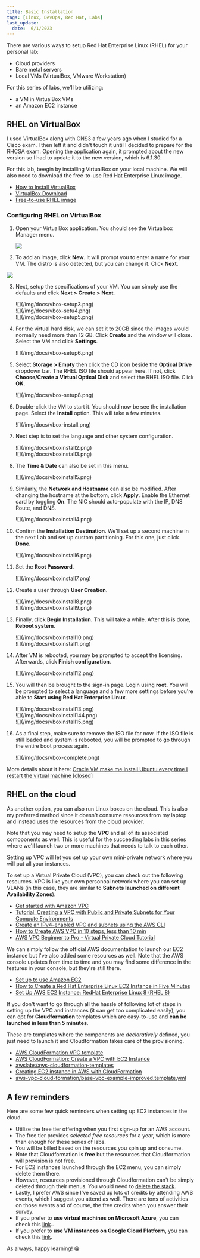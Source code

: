 ```yaml
---
title: Basic Installation
tags: [Linux, DevOps, Red Hat, Labs]
last_update:
  date:  6/1/2023
---
```



There are various ways to setup Red Hat Enterprise Linux (RHEL) for your personal lab:

- Cloud providers
- Bare metal servers
- Local VMs (VirtualBox, VMware Workstation)

For this series of labs, we'll be utilizing:

- a VM in VirtualBox VMs
- an Amazon EC2 instance


## RHEL on VirtualBox

I used VirtualBox along with GNS3 a few years ago when I studied for a Cisco exam. I then left it and didn't touch it until I decided to prepare for the RHCSA exam. Opening the application again, it prompted about the new version so I had to update it to the new version, which is 6.1.30. 

For this lab, beegin by installing VirtualBox on your local machine. We will also need to download the free-to-use Red Hat Enterprise Linux image. 

- [How to Install VirtualBox](https://www.wikihow.com/Install-VirtualBox)
- [VirtualBox Download](https://www.virtualbox.org/wiki/Downloads)
- [Free-to-use RHEL image](https://developers.redhat.com/products/rhel/download)

### Configuring RHEL on VirtualBox

 
1. Open your VirtualBox application. You should see the Virtualbox Manager menu.

    <div class="img-center"> 
    
    ![](/img/docs/sv-basic-install-10.png) 
    
    </div>


2. To add an image, click **New**. It will prompt you to enter a name for your VM. The distro is also detected, but you can change it. Click **Next**.

<div class="img-center"> 

![](/img/docs/vbox-setup2.png)

</div>

3. Next, setup the specifications of your VM. You can simply use the defaults and click **Next > Create > Next**.

    <div class="img-center"> 
    ![](/img/docs/vbox-setup3.png)
    </div>

    <div class="img-center"> 
    ![](/img/docs/vbox-setu4.png)
    </div>

    <div class="img-center"> 
    ![](/img/docs/vbox-setup5.png)
    </div>


4. For the virtual hard disk, we can set it to 20GB since the images would normally need more than 12 GB. Click **Create** and the window will close. Select the VM and click **Settings**.

    <div class="img-center"> 
    ![](/img/docs/vbox-setup6.png)
    </div>



5. Select **Storage > Empty** then click the CD icon beside the **Optical Drive** dropdown bar. The RHEL ISO file should appear here. If not, click **Choose/Create a Virtual Optical Disk** and select the RHEL ISO file. Click **OK**.

    <div class="img-center"> 
    ![](/img/docs/vbox-setup8.png)
    </div>


6. Double-click the VM to start it. You should now be see the installation page. Select the **Install** option. This will take a few minutes.

    <div class="img-center"> 
    ![](/img/docs/vbox-install.png)
    </div>


6. Next step is to set the language and other system configuration.

    <div class="img-center"> 
    ![](/img/docs/vboxinstall2.png)
    </div>

    <div class="img-center"> 
    ![](/img/docs/vboxinstall3.png)
    </div>


7. The **Time & Date** can also be set in this menu.

    <div class="img-center"> 
    ![](/img/docs/vboxinstall5.png)
    </div>


8. Similarly, the **Network and Hostname** can also be modified. After changing the hostname at the bottom, click **Apply**. Enable the Ethernet card by toggling **On**. The NIC should auto-populate with the IP, DNS Route, and DNS.

    <div class="img-center"> 
    ![](/img/docs/vboxinstall4.png)
    </div>

9. Confirm the **Installation Destination**. We'll set up a second machine in the next Lab and set up custom partitioning. For this one, just click **Done**.

    <div class="img-center"> 
    ![](/img/docs/vboxinstall6.png)
    </div>



10. Set the **Root Password**.

    <div class="img-center"> 
    ![](/img/docs/vboxinstall7.png)
    </div>


11. Create a user through **User Creation**.

    <div class="img-center"> 
    ![](/img/docs/vboxinstall8.png)
    </div>

    <div class="img-center"> 
    ![](/img/docs/vboxinstall9.png)
    </div>


11. Finally, click **Begin Installation**. This will take a while. After this is done, **Reboot system**.

    <div class="img-center"> 
    ![](/img/docs/vboxinstall10.png)
    </div>

    <div class="img-center"> 
    ![](/img/docs/vboxinstall1.png)
    </div>



12. After VM is rebooted, you may be prompted to accept the licensing. Afterwards, click **Finish configuration**.

    <div class="img-center"> 
    ![](/img/docs/vboxinstall12.png)
    </div>


13. You will then be brought to the sign-in page. Login using **root**. You will be prompted to select a language and a few more settings before you're able to **Start using Red Hat Enterprise Linux**.

    <div class="img-center"> 
    ![](/img/docs/vboxinstall13.png)
    </div>

    <div class="img-center"> 
    ![](/img/docs/vboxinstall144.png)
    </div>

    <div class="img-center"> 
    ![](/img/docs/vboxinstall15.png)
    </div>


14. As a final step, make sure to remove the ISO file for now. If the ISO file is still loaded and system is rebooted, you will be prompted to go through the entire boot process again.

    <div class="img-center"> 
    ![](/img/docs/vbox-complete.png)
    </div>


More details about it here: [Oracle VM make me install Ubuntu every time I restart the virtual machine [closed]](https://stackoverflow.com/questions/60582106/oracle-vm-make-me-install-ubuntu-every-time-i-restart-the-virtual-machine)



## RHEL on the cloud

As another option, you can also run Linux boxes on the cloud. This is also my preferred method since it doesn't consume resources from my laptop and instead uses the resources from the cloud provider.


Note that you may need to setup the **VPC** and all of its associated comoponents as well. This is useful for the succeeding labs in this series where we'll launch two or more machines that needs to talk to each other.

Setting up VPC will let you set up your own mini-private network where you will put all your instances.

To set up a Virtual Private Cloud (VPC), you can check out the following resources. VPC is like your own personoal network where you can set up VLANs (in this case, they are similar to **Subnets launched on different Availability Zones**).

- [Get started with Amazon VPC](https://docs.aws.amazon.com/vpc/latest/userguide/vpc-getting-started.html)
- [Tutorial: Creating a VPC with Public and Private Subnets for Your Compute Environments](https://docs.aws.amazon.com/batch/latest/userguide/create-public-private-vpc.html)
- [Create an IPv4-enabled VPC and subnets using the AWS CLI](https://docs.aws.amazon.com/vpc/latest/userguide/vpc-subnets-commands-example.html)
- [How to Create AWS VPC in 10 steps, less than 10 min](https://varunmanik1.medium.com/how-to-create-aws-vpc-in-10-steps-less-than-5-min-a49ac12064aa)
- [AWS VPC Beginner to Pro - Virtual Private Cloud Tutorial](https://www.youtube.com/watch?v=g2JOHLHh4rI)

We can simply follow the official AWS documentation to launch our EC2 instance but I've also added some resources as well. Note that the AWS console updates from time to time and you may find some difference in the features in your console, but they're still there. 

- [Set up to use Amazon EC2](https://docs.aws.amazon.com/AWSEC2/latest/UserGuide/get-set-up-for-amazon-ec2.html)
- [How to Create a Red Hat Enterprise Linux EC2 Instance in Five Minutes](https://www.youtube.com/watch?v=7oZPy3ozFno)
- [Set Up AWS EC2 Instance: RedHat Enterprise Linux 8 (RHEL 8)](https://dzone.com/articles/set-up-aws-ec2-instance-redhat-enterprise-linux-8)

If you don't want to go through all the hassle of following lot of steps in setting up the VPC and instances (it can get too complicated easily), you can opt for **Cloudformation** templates which are easy-to-use and **can be launched in less than 5 minutes**. 

These are templates where the components are *declaratively* defined, you just need to launch it and Cloudformation takes care of the provisioning.

- [AWS CloudFormation VPC template](https://docs.aws.amazon.com/codebuild/latest/userguide/cloudformation-vpc-template.html)
- [AWS CloudFormation: Create a VPC with EC2 Instance](https://aws.plainenglish.io/aws-cloudformation-create-a-vpc-with-ec2-instance-34e27d59a842)
- [awslabs/aws-cloudformation-templates](https://github.com/awslabs/aws-cloudformation-templates/blob/master/aws/services/VPC/VPC_EC2_Instance_With_Multiple_Static_IPAddresses.yaml)
- [Creating EC2 instance in AWS with CloudFormation](https://octopus.com/blog/aws-cloudformation-ec2-examples)
- [aws-vpc-cloud-formation/base-vpc-example-improved.template.yml](https://github.com/kennyk65/aws-vpc-cloud-formation/blob/master/base-vpc-example-improved.template.yml)



## A few reminders

Here are some few quick reminders when setting up EC2 instances in the cloud.

- Utilize the free tier offering when you first sign-up for an AWS account.
- The free tier provides *selected free resources* for a year, which is more than enough for these series of labs.
- You will be billed based on the resources you spin up and consume.
- Note that Cloudformation is **free** but the resources that Cloudformation will provision is not free.
- For EC2 instances launched through the EC2 menu, you can simply delete them there.
- However, resources provisioned through Cloudformation can't be simply deleted through their menus. You would need to [delete the stack](https://docs.aws.amazon.com/AWSCloudFormation/latest/UserGuide/cfn-console-delete-stack.html).
- Lastly, I prefer AWS since I've saved up lots of credits by attending AWS events, which I suggest you attend as well. There are tons of activities on those events and of course, the free credits when you answer their survey.
- If you prefer to **use virtual machines on Microsoft Azure**, you can check this [link](https://docs.microsoft.com/en-us/azure/virtual-machines/windows/quick-create-portal)..
- If you prefer to **use VM instances on Google Cloud Platform**, you can check this [link](https://cloud.google.com/compute/docs/instances/create-start-instance).


As always, happy learning! 😀
